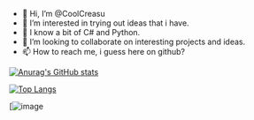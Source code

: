 - 👋 Hi, I’m @CoolCreasu
- 👀 I’m interested in trying out ideas that i have.
- 🌱 I know a bit of C# and Python.
- 💞️ I’m looking to collaborate on interesting projects and ideas.
- 📫 How to reach me, i guess here on github?

[![Anurag's GitHub stats](https://github-readme-stats.vercel.app/api?username=CoolCreasu&show_icons=true&theme=dark)](https://github.com/anuraghazra/github-readme-stats)

[![Top Langs](https://github-readme-stats.vercel.app/api/top-langs/?username=CoolCreasu&layout=compact&theme=dark)](https://github.com/anuraghazra/github-readme-stats)

[![image]({[BadgeURLHere](https://img.shields.io/badge/Unity-100000?style=for-the-badge&logo=unity&logoColor=white)})

<!---
CoolCreasu/CoolCreasu is a ✨ special ✨ repository because its `README.md` (this file) appears on your GitHub profile.
You can click the Preview link to take a look at your changes.
--->
